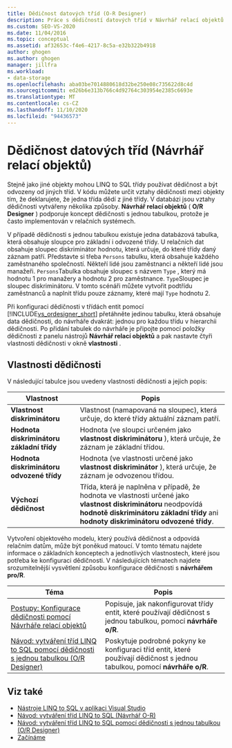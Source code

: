 ```yaml
---
title: Dědičnost datových tříd (O-R Designer)
description: Práce s dědičností datových tříd v Návrhář relací objektů (Návrhář O/R), nástroj LINQ to SQL třídy v aplikaci Visual Studio.
ms.custom: SEO-VS-2020
ms.date: 11/04/2016
ms.topic: conceptual
ms.assetid: af32653c-f4e6-4217-8c5a-e32b322b4918
author: ghogen
ms.author: ghogen
manager: jillfra
ms.workload:
- data-storage
ms.openlocfilehash: aba03be7014880618d32be250e08c735622d8c4d
ms.sourcegitcommit: ed26b6e313b766c4d92764c303954e2385c6693e
ms.translationtype: MT
ms.contentlocale: cs-CZ
ms.lasthandoff: 11/10/2020
ms.locfileid: "94436573"
---
```

# <a name="data-class-inheritance-or-designer"></a>Dědičnost datových tříd (Návrhář relací objektů)

Stejně jako jiné objekty mohou LINQ to SQL třídy používat dědičnost a být odvozeny od jiných tříd. V kódu můžete určit vztahy dědičnosti mezi objekty tím, že deklarujete, že jedna třída dědí z jiné třídy. V databázi jsou vztahy dědičnosti vytvářeny několika způsoby. **Návrhář relací objektů** ( **O/R Designer** ) podporuje koncept dědičnosti s jednou tabulkou, protože je často implementován v relačních systémech.

V případě dědičnosti s jednou tabulkou existuje jedna databázová tabulka, která obsahuje sloupce pro základní i odvozené třídy. U relačních dat obsahuje sloupec diskriminátor hodnotu, která určuje, do které třídy daný záznam patří. Představte si třeba `Persons` tabulku, která obsahuje každého zaměstnaného společností. Někteří lidé jsou zaměstnanci a někteří lidé jsou manažeři. `Persons`Tabulka obsahuje sloupec s názvem `Type` , který má hodnotu 1 pro manažery a hodnotu 2 pro zaměstnance. `Type`Sloupec je sloupec diskriminátoru. V tomto scénáři můžete vytvořit podtřídu zaměstnanců a naplnit třídu pouze záznamy, které mají `Type` hodnotu 2.

Při konfiguraci dědičnosti v třídách entit pomocí [!INCLUDE[vs_ordesigner_short](../data-tools/includes/vs_ordesigner_short_md.md)] přetáhněte jedinou tabulku, která obsahuje data dědičnosti, do návrháře dvakrát: jednou pro každou třídu v hierarchii dědičnosti. Po přidání tabulek do návrháře je připojte pomocí položky dědičnosti z panelu nástrojů **Návrhář relací objektů** a pak nastavte čtyři vlastnosti dědičnosti v okně **vlastnosti** .

## <a name="inheritance-properties"></a>Vlastnosti dědičnosti

V následující tabulce jsou uvedeny vlastnosti dědičnosti a jejich popis:

|Vlastnost|Popis|
|--------------|-----------------|
|**Vlastnost diskriminátoru**|Vlastnost (namapovaná na sloupec), která určuje, do které třídy aktuální záznam patří.|
|**Hodnota diskriminátoru základní třídy**|Hodnota (ve sloupci určeném jako **vlastnost diskriminátoru** ), která určuje, že záznam je základní třídou.|
|**Hodnota diskriminátoru odvozené třídy**|Hodnota (ve vlastnosti určené jako **vlastnost diskriminátor** ), která určuje, že záznam je odvozenou třídou.|
|**Výchozí dědičnost**|Třída, která je naplněna v případě, že hodnota ve vlastnosti určené jako **vlastnost diskriminátoru** neodpovídá **hodnotě diskriminátoru základní třídy** ani **hodnoty diskriminátoru odvozené třídy**.|

Vytvoření objektového modelu, který používá dědičnost a odpovídá relačním datům, může být poněkud matoucí. V tomto tématu najdete informace o základních konceptech a jednotlivých vlastnostech, které jsou potřeba ke konfiguraci dědičnosti. V následujících tématech najdete srozumitelnější vysvětlení způsobu konfigurace dědičnosti s **návrhářem pro/R**.

|Téma|Popis|
|-----------|-----------------|
|[Postupy: Konfigurace dědičnosti pomocí Návrháře relací objektů](../data-tools/how-to-configure-inheritance-by-using-the-o-r-designer.md)|Popisuje, jak nakonfigurovat třídy entit, které používají dědičnost s jednou tabulkou, pomocí **návrháře o/R**.|
|[Návod: vytváření tříd LINQ to SQL pomocí dědičnosti s jednou tabulkou (O/R Designer)](../data-tools/walkthrough-creating-linq-to-sql-classes-by-using-single-table-inheritance-o-r-designer.md)|Poskytuje podrobné pokyny ke konfiguraci tříd entit, které používají dědičnost s jednou tabulkou, pomocí **návrháře o/R**.|

## <a name="see-also"></a>Viz také

- [Nástroje LINQ to SQL v aplikaci Visual Studio](../data-tools/linq-to-sql-tools-in-visual-studio2.md)
- [Návod: vytváření tříd LINQ to SQL (Návrhář O-R)](how-to-create-linq-to-sql-classes-mapped-to-tables-and-views-o-r-designer.md)
- [Návod: vytváření tříd LINQ to SQL pomocí dědičnosti s jednou tabulkou (O/R Designer)](../data-tools/walkthrough-creating-linq-to-sql-classes-by-using-single-table-inheritance-o-r-designer.md)
- [Začínáme](/dotnet/framework/data/adonet/sql/linq/getting-started)
